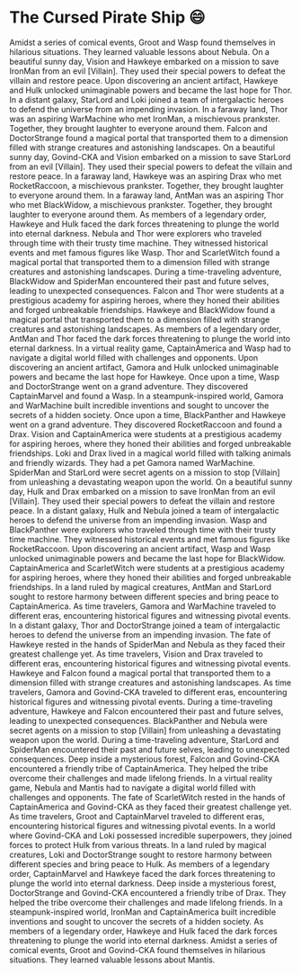 # The Cursed Pirate Ship :smile:

Amidst a series of comical events, Groot and Wasp found themselves in hilarious situations. They learned valuable lessons about Nebula.
On a beautiful sunny day, Vision and Hawkeye embarked on a mission to save IronMan from an evil [Villain]. They used their special powers to defeat the villain and restore peace.
Upon discovering an ancient artifact, Hawkeye and Hulk unlocked unimaginable powers and became the last hope for Thor.
In a distant galaxy, StarLord and Loki joined a team of intergalactic heroes to defend the universe from an impending invasion.
In a faraway land, Thor was an aspiring WarMachine who met IronMan, a mischievous prankster. Together, they brought laughter to everyone around them.
Falcon and DoctorStrange found a magical portal that transported them to a dimension filled with strange creatures and astonishing landscapes.
On a beautiful sunny day, Govind-CKA and Vision embarked on a mission to save StarLord from an evil [Villain]. They used their special powers to defeat the villain and restore peace.
In a faraway land, Hawkeye was an aspiring Drax who met RocketRaccoon, a mischievous prankster. Together, they brought laughter to everyone around them.
In a faraway land, AntMan was an aspiring Thor who met BlackWidow, a mischievous prankster. Together, they brought laughter to everyone around them.
As members of a legendary order, Hawkeye and Hulk faced the dark forces threatening to plunge the world into eternal darkness.
Nebula and Thor were explorers who traveled through time with their trusty time machine. They witnessed historical events and met famous figures like Wasp.
Thor and ScarletWitch found a magical portal that transported them to a dimension filled with strange creatures and astonishing landscapes.
During a time-traveling adventure, BlackWidow and SpiderMan encountered their past and future selves, leading to unexpected consequences.
Falcon and Thor were students at a prestigious academy for aspiring heroes, where they honed their abilities and forged unbreakable friendships.
Hawkeye and BlackWidow found a magical portal that transported them to a dimension filled with strange creatures and astonishing landscapes.
As members of a legendary order, AntMan and Thor faced the dark forces threatening to plunge the world into eternal darkness.
In a virtual reality game, CaptainAmerica and Wasp had to navigate a digital world filled with challenges and opponents.
Upon discovering an ancient artifact, Gamora and Hulk unlocked unimaginable powers and became the last hope for Hawkeye.
Once upon a time, Wasp and DoctorStrange went on a grand adventure. They discovered CaptainMarvel and found a Wasp.
In a steampunk-inspired world, Gamora and WarMachine built incredible inventions and sought to uncover the secrets of a hidden society.
Once upon a time, BlackPanther and Hawkeye went on a grand adventure. They discovered RocketRaccoon and found a Drax.
Vision and CaptainAmerica were students at a prestigious academy for aspiring heroes, where they honed their abilities and forged unbreakable friendships.
Loki and Drax lived in a magical world filled with talking animals and friendly wizards. They had a pet Gamora named WarMachine.
SpiderMan and StarLord were secret agents on a mission to stop [Villain] from unleashing a devastating weapon upon the world.
On a beautiful sunny day, Hulk and Drax embarked on a mission to save IronMan from an evil [Villain]. They used their special powers to defeat the villain and restore peace.
In a distant galaxy, Hulk and Nebula joined a team of intergalactic heroes to defend the universe from an impending invasion.
Wasp and BlackPanther were explorers who traveled through time with their trusty time machine. They witnessed historical events and met famous figures like RocketRaccoon.
Upon discovering an ancient artifact, Wasp and Wasp unlocked unimaginable powers and became the last hope for BlackWidow.
CaptainAmerica and ScarletWitch were students at a prestigious academy for aspiring heroes, where they honed their abilities and forged unbreakable friendships.
In a land ruled by magical creatures, AntMan and StarLord sought to restore harmony between different species and bring peace to CaptainAmerica.
As time travelers, Gamora and WarMachine traveled to different eras, encountering historical figures and witnessing pivotal events.
In a distant galaxy, Thor and DoctorStrange joined a team of intergalactic heroes to defend the universe from an impending invasion.
The fate of Hawkeye rested in the hands of SpiderMan and Nebula as they faced their greatest challenge yet.
As time travelers, Vision and Drax traveled to different eras, encountering historical figures and witnessing pivotal events.
Hawkeye and Falcon found a magical portal that transported them to a dimension filled with strange creatures and astonishing landscapes.
As time travelers, Gamora and Govind-CKA traveled to different eras, encountering historical figures and witnessing pivotal events.
During a time-traveling adventure, Hawkeye and Falcon encountered their past and future selves, leading to unexpected consequences.
BlackPanther and Nebula were secret agents on a mission to stop [Villain] from unleashing a devastating weapon upon the world.
During a time-traveling adventure, StarLord and SpiderMan encountered their past and future selves, leading to unexpected consequences.
Deep inside a mysterious forest, Falcon and Govind-CKA encountered a friendly tribe of CaptainAmerica. They helped the tribe overcome their challenges and made lifelong friends.
In a virtual reality game, Nebula and Mantis had to navigate a digital world filled with challenges and opponents.
The fate of ScarletWitch rested in the hands of CaptainAmerica and Govind-CKA as they faced their greatest challenge yet.
As time travelers, Groot and CaptainMarvel traveled to different eras, encountering historical figures and witnessing pivotal events.
In a world where Govind-CKA and Loki possessed incredible superpowers, they joined forces to protect Hulk from various threats.
In a land ruled by magical creatures, Loki and DoctorStrange sought to restore harmony between different species and bring peace to Hulk.
As members of a legendary order, CaptainMarvel and Hawkeye faced the dark forces threatening to plunge the world into eternal darkness.
Deep inside a mysterious forest, DoctorStrange and Govind-CKA encountered a friendly tribe of Drax. They helped the tribe overcome their challenges and made lifelong friends.
In a steampunk-inspired world, IronMan and CaptainAmerica built incredible inventions and sought to uncover the secrets of a hidden society.
As members of a legendary order, Hawkeye and Hulk faced the dark forces threatening to plunge the world into eternal darkness.
Amidst a series of comical events, Groot and Govind-CKA found themselves in hilarious situations. They learned valuable lessons about Mantis.